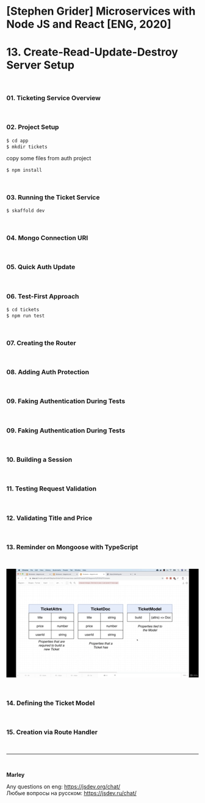 # [Stephen Grider] Microservices with Node JS and React [ENG, 2020]

# 13. Create-Read-Update-Destroy Server Setup

<br/>

### 01. Ticketing Service Overview

<br/>

### 02. Project Setup

    $ cd app
    $ mkdir tickets

copy some files from auth project

    $ npm install

<br/>

### 03. Running the Ticket Service

    $ skaffold dev

<br/>

### 04. Mongo Connection URI

<br/>

### 05. Quick Auth Update

<br/>

### 06. Test-First Approach

    $ cd tickets
    $ npm run test

<br/>

### 07. Creating the Router

<br/>

### 08. Adding Auth Protection

<br/>

### 09. Faking Authentication During Tests

<br/>

### 09. Faking Authentication During Tests

<br/>

### 10. Building a Session

<br/>

### 11. Testing Request Validation

<br/>

### 12. Validating Title and Price

<br/>

### 13. Reminder on Mongoose with TypeScript

<br/>

![Application](/img/pic-13-01.png?raw=true)

<br/>

### 14. Defining the Ticket Model

<br/>

### 15. Creation via Route Handler

<br/>

---

<br/>

**Marley**

Any questions on eng: https://jsdev.org/chat/  
Любые вопросы на русском: https://jsdev.ru/chat/
